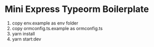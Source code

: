 # Mini Express Typeorm Boilerplate

1. copy env.example as env folder
2. copy ormconfig.ts.example as ormconfig.ts
3. yarn install
4. yarn start:dev